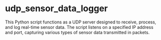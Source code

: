 # udp_sensor_data_logger
This Python script functions as a UDP server designed to receive, process, and log real-time sensor data. The script listens on a specified IP address and port, capturing various types of sensor data transmitted in packets.
